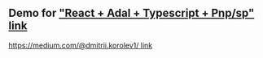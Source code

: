 ## Demo for ["React + Adal + Typescript + Pnp/sp" link](https://medium.com/@dmitrii.korolev1/react-adal-typescript-pnp-sp-93ef69eddd18)

[https://medium.com/@dmitrii.korolev1/ link](https://medium.com/@dmitrii.korolev1/)
